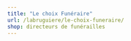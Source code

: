 ```yaml
---
title: "Le choix Funéraire"
url: /labruguiere/le-choix-funeraire/
shop: directeurs de funérailles
---
```

